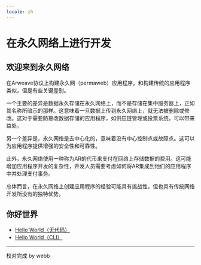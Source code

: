 ```yaml
---
locale: zh
---
```

# 在永久网络上进行开发

## 欢迎来到永久网络

在Arweave协议上构建永久网（permaweb）应用程序，和构建传统的应用程序类似，但是有些关键差别。

一个主要的差异是数据永久存储在永久网络上，而不是存储在集中服务器上，正如其名称所暗示的那样。这意味着一旦数据上传到永久网络上，就无法被删除或修改。这对于需要防篡改数据存储的应用程序，如供应链管理或投票系统，可以带来益处。

另一个差异是，永久网络是去中心化的，意味着没有中心控制点或故障点。这可以为应用程序提供增强的安全性和可靠性。

此外，永久网络使用一种称为AR的代币来支付在网络上存储数据的费用。这可能增加应用程序开发的复杂性，开发人员需要考虑如何将AR集成到他们的应用程序中并处理支付事务。

总体而言，在永久网络上创建应用程序的经验可能具有挑战性，但也具有传统网络开发所没有的独特优势。

## 你好世界

* [Hello World（无代码）](./quick-starts/hw-no-code.md)
* [Hello World（CLI）](./quick-starts/hw-cli.md)

---
校对完成 by webb
